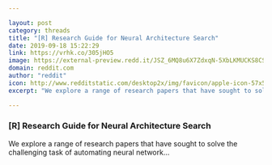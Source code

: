 ```yaml
---

layout: post
category: threads
title: "[R] Research Guide for Neural Architecture Search"
date: 2019-09-18 15:22:29
link: https://vrhk.co/305jHO5
image: https://external-preview.redd.it/JSZ_6MQ8u6X7ZdxqN-5XbLKMUCKS8CSUm1JOagpcIqg.jpg?width=1200&height=628.272251309&auto=webp&s=4f28fe1d7708ddbfa04d47dbcbed165b28f33e8e
domain: reddit.com
author: "reddit"
icon: http://www.redditstatic.com/desktop2x/img/favicon/apple-icon-57x57.png
excerpt: "We explore a range of research papers that have sought to solve the challenging task of automating neural network..."

---
```


### [R] Research Guide for Neural Architecture Search

We explore a range of research papers that have sought to solve the challenging task of automating neural network...